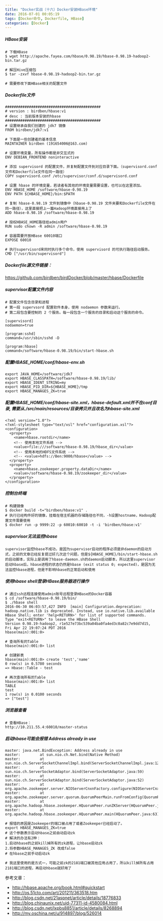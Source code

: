 ```yaml
---
title: "Docker实战（十六）Docker安装HBase环境"
date: 2016-07-01 00:05:19
tags: [Docker命令, Dockerfile, HBase]
categories: [Docker]
---
```


##### HBase安装

```
# 下载HBase
$ wget http://apache.fayea.com/hbase/0.98.19/hbase-0.98.19-hadoop2-bin.tar.gz

# 解压Hive压缩包
$ tar -zxvf hbase-0.98.19-hadoop2-bin.tar.gz

# 需要修改下面HBase相关的配置文件
```

##### Dockerfile文件
```
############################################
# version : birdben/hbase:v1
# desc : 当前版本安装的hbase
############################################
# 设置继承自我们创建的 jdk7 镜像
FROM birdben/jdk7:v1

# 下面是一些创建者的基本信息
MAINTAINER birdben (191654006@163.com)

# 设置环境变量，所有操作都是非交互式的
ENV DEBIAN_FRONTEND noninteractive

# 添加 supervisord 的配置文件，并复制配置文件到对应目录下面。（supervisord.conf文件和Dockerfile文件在同一路径）
COPY supervisord.conf /etc/supervisor/conf.d/supervisord.conf

# 设置 hbase 的环境变量，若读者有其他的环境变量需要设置，也可以在这里添加。
ENV HBASE_HOME /software/hbase-0.98.19
ENV PATH ${HBASE_HOME}/bin:$PATH

# 复制 hbase-0.98.19 文件到镜像中（hbase-0.98.19 文件夹要和Dockerfile文件在同一路径），这里直接把上一篇Hadoop环境直接用上了
ADD hbase-0.98.19 /software/hbase-0.98.19

# 授权HBASE_HOME路径给admin用户
RUN sudo chown -R admin /software/hbase-0.98.19

# 容器需要开放HBase 60010端口
EXPOSE 60010

# 执行supervisord来同时执行多个命令，使用 supervisord 的可执行路径启动服务。
CMD ["/usr/bin/supervisord"]
```

##### Dockerfile源文件链接：

https://github.com/birdben/birdDocker/blob/master/hbase/Dockerfile

##### supervisor配置文件内容

```
# 配置文件包含目录和进程
# 第一段 supervsord 配置软件本身，使用 nodaemon 参数来运行。
# 第二段包含要控制的 2 个服务。每一段包含一个服务的目录和启动这个服务的命令。

[supervisord]
nodaemon=true

[program:sshd]
command=/usr/sbin/sshd -D

[program:hbase]
command=/software/hbase-0.98.19/bin/start-hbase.sh
```

##### 配置HBASE_HOME/conf/hbase-env.sh

```
export JAVA_HOME=/software/jdk7
export HBASE_CLASSPATH=/software/hbase-0.98.19/lib/
export HBASE_IDENT_STRING=my
export HBASE_PID_DIR=${HBASE_HOME}/tmp
export HBASE_MANAGES_ZK=true
```

##### 配置HBASE_HOME/conf/hbase-site.xml，hbase-default.xml并不在conf目录, 需要从./src/main/resources/目录拷贝并且改名为hbase-site.xml

```
<?xml version="1.0"?>
<?xml-stylesheet type="text/xsl" href="configuration.xsl"?>
<configuration>
  <property>
    <name>hbase.rootdir</name>
    <!-- 使用本地文件系统 -->
    <value>file:///software/hbase-0.98.19/hbase_dir</value>
    <!-- 使用本地的HDFS文件系统 -->
    <!-- <value>hdfs://Ben:9000/hbase</value> -->
  </property>
  <property>
    <name>hbase.zookeeper.property.dataDir</name>
    <value>/software/hbase-0.98.19/zookeeper_dir</value>
  </property>
</configuration>
```


##### 控制台终端

```
# 构建镜像
$ docker build -t="birdben/hbase:v1" .
# 执行已经构件好的镜像，挂载在宿主机器的存储路径也不同，-h设置hostname，Hadoop配置文件需要使用
$ docker run -p 9999:22 -p 60010:60010 -t -i 'birdben/hbase:v1'
```

##### supervisor无法监控hbase

```
supervisor监控hbase不成功，是因为supervisor启动的程序必须是非daemon的启动方式，之前的文章已经反复提过好几次这个问题，但是${HBASE_HOME}/bin/start-hbase.sh的启动脚本，实际上是调用了hbase-daemon.sh的daemon启动脚本，所以这里supervisor启动hbase后，hbase进程的状态仍然是hbase (exit status 0; expected)，是因为无法监控hbase进程，但是不影响hbase的正常启动和使用
```

##### 使用hbase shell登录HBase服务器进行操作

```
# 通过ssh远程连接使用admin账号远程登录HBase的Docker容器
$ cd /software/hbase-0.98.19/bin/
$ ./hbase shell
2016-06-30 06:03:57,427 INFO  [main] Configuration.deprecation: hadoop.native.lib is deprecated. Instead, use io.native.lib.available
HBase Shell; enter 'help<RETURN>' for list of supported commands.
Type "exit<RETURN>" to leave the HBase Shell
Version 0.98.19-hadoop2, r1e527e73bc539a04ba0fa4ed3c0a82c7e9dd7d15, Fri Apr 22 19:07:24 PDT 2016
hbase(main):001:0>

# 查询所有的Table
hbase(main):001:0> list

# 创建新表
hbase(main):001:0> create 'test','name'
0 row(s) in 0.5780 seconds
=> Hbase::Table - test

# 再次查询所有的Table
hbase(main):001:0> list
TABLE
test
1 row(s) in 0.0100 seconds
=> ["test"]
```

##### 浏览器查看

```
# 查看HBase：
http://10.211.55.4:60010/master-status
```

##### 启动hbase可能会报错 Address already in use
```
master: java.net.BindException: Address already in use
master:         at sun.nio.ch.Net.bind(Native Method)
master:         at sun.nio.ch.ServerSocketChannelImpl.bind(ServerSocketChannelImpl.java:124)
master:         at sun.nio.ch.ServerSocketAdaptor.bind(ServerSocketAdaptor.java:59)
master:         at sun.nio.ch.ServerSocketAdaptor.bind(ServerSocketAdaptor.java:52)
master:         at org.apache.zookeeper.server.NIOServerCnxnFactory.configure(NIOServerCnxnFactory.java:111)
master:         at org.apache.zookeeper.server.quorum.QuorumPeerMain.runFromConfig(QuorumPeerMain.java:130)
master:         at org.apache.hadoop.hbase.zookeeper.HQuorumPeer.runZKServer(HQuorumPeer.java:73)
master:         at org.apache.hadoop.hbase.zookeeper.HQuorumPeer.main(HQuorumPeer.java:63)

# 报错的原因是Zookeeper的端口被占用了或者Zookeeper已经启动了。
export HBASE_MANAGES_ZK=true
# 这个参数表示启动hbase之前自动启动zk
# 解决的办法有2种：
1.启动hbase的之前kill掉所有的zk进程，让hbase启动zk
2.将参数HBASE_MANAGES_ZK 改成false
# 在hbase之前手动启动zk

# 我这里使用的是方式一，可能之前zk的2181端口被其他应用占用了，所以kill掉所有占用2181端口的进程，再启动hbase就好用了
```


参考文章：

- http://hbase.apache.org/book.html#quickstart
- http://os.51cto.com/art/201211/363518.htm
- http://blog.csdn.net/21aspnet/article/details/18776833
- http://blog.chinaunix.net/uid-77311-id-4580084.html
- http://blog.csdn.net/lxpbs8851/article/details/8268894
- http://my.oschina.net/u/914897/blog/526014